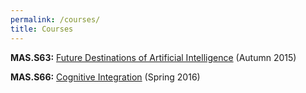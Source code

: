 ```yaml
---
permalink: /courses/
title: Courses
---
```


**MAS.S63:** [Future Destinations of Artificial Intelligence](http://futureai.media.mit.edu) (Autumn 2015)

**MAS.S66:** [Cognitive Integration](http://futureai.media.mit.edu/fall-2015) (Spring 2016)